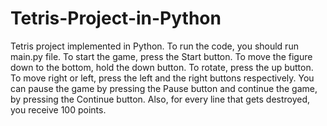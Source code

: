 # Tetris-Project-in-Python
Tetris project implemented in Python.
To run the code, you should run main.py file. To start the game, press the Start button. To move the figure down to the bottom, hold the down button. To rotate, press the up button. To move right or left, press the left and  the right buttons respectively. You can pause the game by pressing the Pause button and continue the game, by pressing the Continue button. Also, for every line that gets destroyed, you receive 100 points.
